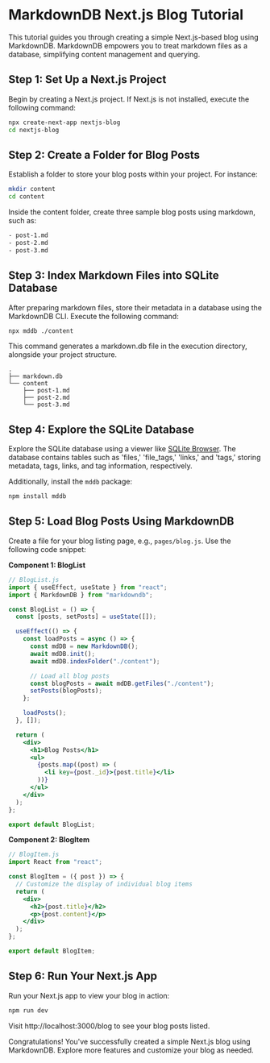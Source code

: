 # MarkdownDB Next.js Blog Tutorial

This tutorial guides you through creating a simple Next.js-based blog using MarkdownDB. MarkdownDB empowers you to treat markdown files as a database, simplifying content management and querying.

## Step 1: Set Up a Next.js Project

Begin by creating a Next.js project. If Next.js is not installed, execute the following command:

```bash
npx create-next-app nextjs-blog
cd nextjs-blog
```

## Step 2: Create a Folder for Blog Posts

Establish a folder to store your blog posts within your project. For instance:

```bash
mkdir content
cd content
```

Inside the content folder, create three sample blog posts using markdown, such as:

```bash
- post-1.md
- post-2.md
- post-3.md
```

## Step 3: Index Markdown Files into SQLite Database

After preparing markdown files, store their metadata in a database using the MarkdownDB CLI. Execute the following command:

```bash
npx mddb ./content
```

This command generates a markdown.db file in the execution directory, alongside your project structure.

```plaintext
.
├── markdown.db
└── content
    ├── post-1.md
    ├── post-2.md
    └── post-3.md
```

## Step 4: Explore the SQLite Database

Explore the SQLite database using a viewer like [SQLite Browser](https://sqlitebrowser.org/). The database contains tables such as 'files,' 'file_tags,' 'links,' and 'tags,' storing metadata, tags, links, and tag information, respectively.

Additionally, install the `mddb` package:

```bash
npm install mddb
```

## Step 5: Load Blog Posts Using MarkdownDB

Create a file for your blog listing page, e.g., `pages/blog.js`. Use the following code snippet:

**Component 1: BlogList**

```jsx
// BlogList.js
import { useEffect, useState } from "react";
import { MarkdownDB } from "markdowndb";

const BlogList = () => {
  const [posts, setPosts] = useState([]);

  useEffect(() => {
    const loadPosts = async () => {
      const mdDB = new MarkdownDB();
      await mdDB.init();
      await mdDB.indexFolder("./content");

      // Load all blog posts
      const blogPosts = await mdDB.getFiles("./content");
      setPosts(blogPosts);
    };

    loadPosts();
  }, []);

  return (
    <div>
      <h1>Blog Posts</h1>
      <ul>
        {posts.map((post) => (
          <li key={post._id}>{post.title}</li>
        ))}
      </ul>
    </div>
  );
};

export default BlogList;
```

**Component 2: BlogItem**

```jsx
// BlogItem.js
import React from "react";

const BlogItem = ({ post }) => {
  // Customize the display of individual blog items
  return (
    <div>
      <h2>{post.title}</h2>
      <p>{post.content}</p>
    </div>
  );
};

export default BlogItem;
```

## Step 6: Run Your Next.js App

Run your Next.js app to view your blog in action:

```bash
npm run dev
```

Visit http://localhost:3000/blog to see your blog posts listed.

Congratulations! You've successfully created a simple Next.js blog using MarkdownDB. Explore more features and customize your blog as needed.
